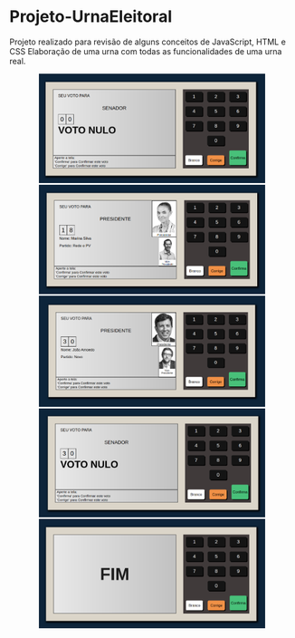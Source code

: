 # Projeto-UrnaEleitoral
Projeto realizado para revisão de alguns conceitos de JavaScript, HTML e CSS
Elaboração de uma urna com todas as funcionalidades de uma urna real.


<p align="center">
  <img src="./images/urna2.png" width="400" title="2 text">
   <img src="./images/urna3.png" width="400" title="3 text">
   <img src="./images/urna5.png" width="400" title="4 text">
   <img src="./images/urna4.png" width="400" title="4 text">
   <img src="./images/urna1.png" width="400" title="1 text">
</p>


